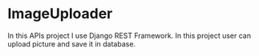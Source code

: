 # ImageUploader
In this APIs project I use Django REST Framework. In this project user can upload picture and save it in database. 
